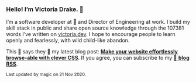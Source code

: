 ### Hello! I’m Victoria Drake. 👋

I’m a software developer at 💜 and Director of Engineering at work. I build my skill stack in public and share open source knowledge through the 107381 words I’ve written on [victoria.dev](https://victoria.dev). I hope to encourage people to learn openly and fearlessly, with wild child-like abandon.

This 💩 says they 🎉 my latest blog post: **[Make your website effortlessly browse-able with clever CSS](https://victoria.dev/blog/make-your-website-effortlessly-browse-able-with-clever-css/)**. If you agree, you can subscribe to my [📡 **blog RSS**](https://victoria.dev/index.xml).

<sub>Last updated by magic on 21 Nov 2020.</sub>
